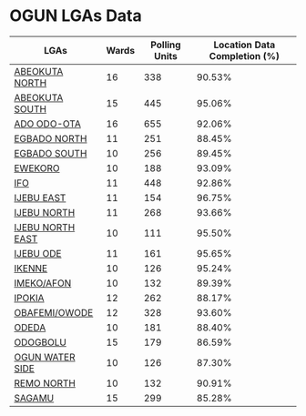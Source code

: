 
# OGUN LGAs Data

| LGAs | Wards | Polling Units | Location Data Completion (%) |
| ----- | ---- | ----- | ------- |
| [ABEOKUTA NORTH](./lgas/562-abeokuta-north) | 16 | 338 | 90.53% |
| [ABEOKUTA SOUTH](./lgas/563-abeokuta-south) | 15 | 445 | 95.06% |
| [ADO ODO-OTA](./lgas/564-ado-odo-ota) | 16 | 655 | 92.06% |
| [EGBADO NORTH](./lgas/565-egbado-north) | 11 | 251 | 88.45% |
| [EGBADO SOUTH](./lgas/566-egbado-south) | 10 | 256 | 89.45% |
| [EWEKORO](./lgas/567-ewekoro) | 10 | 188 | 93.09% |
| [IFO](./lgas/568-ifo) | 11 | 448 | 92.86% |
| [IJEBU EAST](./lgas/569-ijebu-east) | 11 | 154 | 96.75% |
| [IJEBU NORTH](./lgas/570-ijebu-north) | 11 | 268 | 93.66% |
| [IJEBU NORTH EAST](./lgas/571-ijebu-north-east) | 10 | 111 | 95.50% |
| [IJEBU ODE](./lgas/572-ijebu-ode) | 11 | 161 | 95.65% |
| [IKENNE](./lgas/573-ikenne) | 10 | 126 | 95.24% |
| [IMEKO/AFON](./lgas/574-imeko/afon) | 10 | 132 | 89.39% |
| [IPOKIA](./lgas/575-ipokia) | 12 | 262 | 88.17% |
| [OBAFEMI/OWODE](./lgas/576-obafemi/owode) | 12 | 328 | 93.60% |
| [ODEDA](./lgas/577-odeda) | 10 | 181 | 88.40% |
| [ODOGBOLU](./lgas/578-odogbolu) | 15 | 179 | 86.59% |
| [OGUN WATER SIDE](./lgas/579-ogun-water-side) | 10 | 126 | 87.30% |
| [REMO NORTH](./lgas/580-remo-north) | 10 | 132 | 90.91% |
| [SAGAMU](./lgas/581-sagamu) | 15 | 299 | 85.28% |





